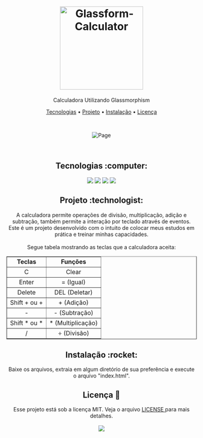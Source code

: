 <h1 align="center">
  <img alt="Glassform-Calculator" title="Glassform-Calculator" src="https://user-images.githubusercontent.com/34111368/129596507-813edc23-427a-4a0e-a92f-5920cecca800.png" width="220px" />
</h1>
<p align="center">Calculadora Utilizando Glassmorphism</p>

<p align="center">
 <a href="#tecnologias">Tecnologias</a> • 
 <a href="#project">Projeto</a> • 
 <a href="#install">Instalação</a> • 
 <a href="#license">Licença</a>
</p>

<br>
<p align="center">
  <img alt="Page" src="https://user-images.githubusercontent.com/34111368/129596369-70137639-eb83-40c4-9969-065baa97e6f4.png">
</p>

<br>
<h2 id="tecnologias" align="center">
  Tecnologias :computer: 
</h2>

<p align="center">
  <img src="https://img.shields.io/static/v1?label=&message=HTML5&color=ed7c5c&style=for-the-badge&logo=html5"/>
  <img src="https://img.shields.io/static/v1?label=&message=SASS&color=f0a5ca&style=for-the-badge&logo=sass"/>
  <img src="https://img.shields.io/static/v1?label=&message=JavaScript&color=0d0c0c&style=for-the-badge&logo=JavaScript"/>
  <a title="LIB - JS" href="https://micku7zu.github.io/vanilla-tilt.js/"><img src="https://img.shields.io/static/v1?label=&message=VanillaTilt&color=blue&style=for-the-badge"/></a>
</p>

<h2 id="project" align="center">
  Projeto :technologist:
</h2>
<p align="center">
  A calculadora permite operações de divisão, multiplicação, adição e subtração, também permite a interação por teclado através de eventos.<br>
  Este é um projeto desenvolvido com o intuito de colocar meus estudos em prática e treinar minhas capacidades.<br>
  <br>Segue tabela mostrando as teclas que a calculadora aceita:
  
  <table border="1" align="center">
    <tr align="center">
      <td><strong>Teclas</strong></td>
      <td><strong>Funções</strong></td>
    </tr>
    <tr align="center">
        <td>C</td>
        <td>Clear</td>
    </tr>
    <tr align="center">
        <td>Enter</td>
        <td>= (Igual)</td>
    </tr>
    <tr align="center">
        <td>Delete</td>
        <td>DEL (Deletar)</td>
    </tr>
    <tr align="center">
        <td>Shift + ou +</td>
        <td>+ (Adição)</td>
    </tr>
    <tr align="center">
        <td>-</td>
        <td>- (Subtração)</td>
    </tr>
    <tr align="center">
        <td>Shift * ou *</td>
        <td>* (Multiplicação)</td>
    </tr>
    <tr align="center">
        <td>/</td>
        <td>÷ (Divisão)</td>
    </tr>
  </table>
</p>

<h2 id="install" align="center">
  Instalação :rocket:
</h2>
<p align="center">
  Baixe os arquivos, extraia em algum diretório de sua preferência e execute o arquivo "index.html".
</p>

<h2 id="license" align="center">
  Licença 📝
</h2>
<p align="center">
  Esse projeto está sob a licença MIT. Veja o arquivo <a href="LICENSE"> LICENSE </a> para mais detalhes.<br><br>
  <img src="https://img.shields.io/static/v1?label=license&message=mit&color=green&style=for-the-badge&logo="/>   
</p>
